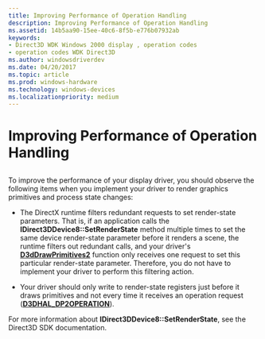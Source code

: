 ```yaml
---
title: Improving Performance of Operation Handling
description: Improving Performance of Operation Handling
ms.assetid: 14b5aa90-15ee-40c6-8f5b-e776b07932ab
keywords:
- Direct3D WDK Windows 2000 display , operation codes
- operation codes WDK Direct3D
ms.author: windowsdriverdev
ms.date: 04/20/2017
ms.topic: article
ms.prod: windows-hardware
ms.technology: windows-devices
ms.localizationpriority: medium
---
```


# Improving Performance of Operation Handling


## <span id="ddk_improving_performance_of_operation_handling_gg"></span><span id="DDK_IMPROVING_PERFORMANCE_OF_OPERATION_HANDLING_GG"></span>


To improve the performance of your display driver, you should observe the following items when you implement your driver to render graphics primitives and process state changes:

-   The DirectX runtime filters redundant requests to set render-state parameters. That is, if an application calls the **IDirect3DDevice8::SetRenderState** method multiple times to set the same device render-state parameter before it renders a scene, the runtime filters out redundant calls, and your driver's [**D3dDrawPrimitives2**](https://msdn.microsoft.com/library/windows/hardware/ff544704) function only receives one request to set this particular render-state parameter. Therefore, you do not have to implement your driver to perform this filtering action.

-   Your driver should only write to render-state registers just before it draws primitives and not every time it receives an operation request ([**D3DHAL\_DP2OPERATION**](https://msdn.microsoft.com/library/windows/hardware/ff545678)).

For more information about **IDirect3DDevice8::SetRenderState**, see the Direct3D SDK documentation.

 

 





